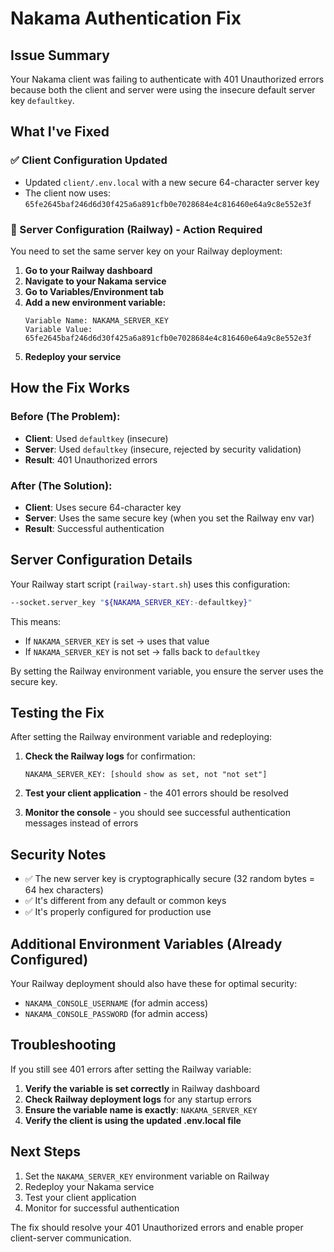# Nakama Authentication Fix

## Issue Summary
Your Nakama client was failing to authenticate with 401 Unauthorized errors because both the client and server were using the insecure default server key `defaultkey`.

## What I've Fixed

### ✅ Client Configuration Updated
- Updated `client/.env.local` with a new secure 64-character server key
- The client now uses: `65fe2645baf246d6d30f425a6a891cfb0e7028684e4c816460e64a9c8e552e3f`

### 🔄 Server Configuration (Railway) - Action Required
You need to set the same server key on your Railway deployment:

1. **Go to your Railway dashboard**
2. **Navigate to your Nakama service**
3. **Go to Variables/Environment tab**
4. **Add a new environment variable:**
   ```
   Variable Name: NAKAMA_SERVER_KEY
   Variable Value: 65fe2645baf246d6d30f425a6a891cfb0e7028684e4c816460e64a9c8e552e3f
   ```
5. **Redeploy your service**

## How the Fix Works

### Before (The Problem):
- **Client**: Used `defaultkey` (insecure)
- **Server**: Used `defaultkey` (insecure, rejected by security validation)
- **Result**: 401 Unauthorized errors

### After (The Solution):
- **Client**: Uses secure 64-character key
- **Server**: Uses the same secure key (when you set the Railway env var)
- **Result**: Successful authentication

## Server Configuration Details

Your Railway start script (`railway-start.sh`) uses this configuration:
```bash
--socket.server_key "${NAKAMA_SERVER_KEY:-defaultkey}"
```

This means:
- If `NAKAMA_SERVER_KEY` is set → uses that value
- If `NAKAMA_SERVER_KEY` is not set → falls back to `defaultkey`

By setting the Railway environment variable, you ensure the server uses the secure key.

## Testing the Fix

After setting the Railway environment variable and redeploying:

1. **Check the Railway logs** for confirmation:
   ```
   NAKAMA_SERVER_KEY: [should show as set, not "not set"]
   ```

2. **Test your client application** - the 401 errors should be resolved

3. **Monitor the console** - you should see successful authentication messages instead of errors

## Security Notes

- ✅ The new server key is cryptographically secure (32 random bytes = 64 hex characters)
- ✅ It's different from any default or common keys
- ✅ It's properly configured for production use

## Additional Environment Variables (Already Configured)

Your Railway deployment should also have these for optimal security:
- `NAKAMA_CONSOLE_USERNAME` (for admin access)
- `NAKAMA_CONSOLE_PASSWORD` (for admin access)

## Troubleshooting

If you still see 401 errors after setting the Railway variable:

1. **Verify the variable is set correctly** in Railway dashboard
2. **Check Railway deployment logs** for any startup errors
3. **Ensure the variable name is exactly**: `NAKAMA_SERVER_KEY`
4. **Verify the client is using the updated .env.local file**

## Next Steps

1. Set the `NAKAMA_SERVER_KEY` environment variable on Railway
2. Redeploy your Nakama service
3. Test your client application
4. Monitor for successful authentication

The fix should resolve your 401 Unauthorized errors and enable proper client-server communication.